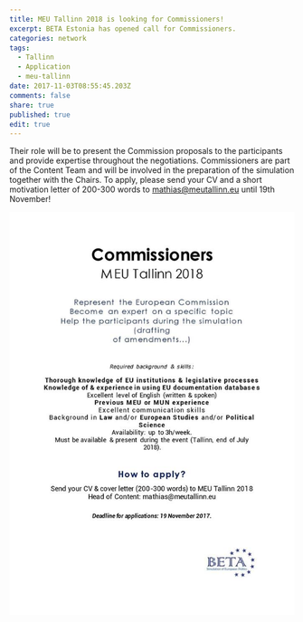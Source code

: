 ```yaml
---
title: MEU Tallinn 2018 is looking for Commissioners!
excerpt: BETA Estonia has opened call for Commissioners.
categories: network
tags:
  - Tallinn
  - Application
  - meu-tallinn
date: 2017-11-03T08:55:45.203Z
comments: false
share: true
published: true
edit: true
---
```

Their role will be to present the Commission proposals to the participants and provide expertise throughout the negotiations. Commissioners are part of the Content Team and will be involved in the preparation of the simulation together with the Chairs. To apply, please send your CV and a short motivation letter of 200-300 words to mathias@meutallinn.eu until 19th November!

![undefined](/assets/images/22894211_1481506498585103_5480190216954253718_n.jpg)
